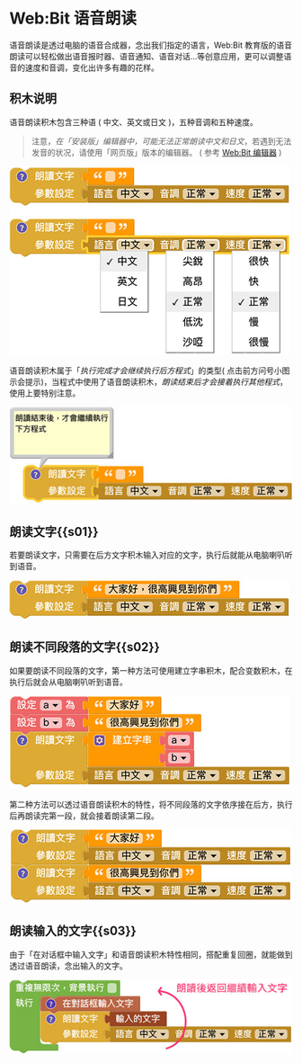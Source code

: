 # Web:Bit 语音朗读

语音朗读是透过电脑的语音合成器，念出我们指定的语言，Web:Bit 教育版的语音朗读可以轻松做出语音报时器、语音通知、语音对话...等创意应用，更可以调整语音的速度和音调，变化出许多有趣的花样。

## 积木说明

语音朗读积木包含三种语 ( 中文、英文或日文 )，五种音调和五种速度。

> 注意，*在「安装版」编辑器中，可能无法正常朗读中文和日文*，若遇到无法发音的状况，请使用「网页版」版本的编辑器。 ( 参考 [Web:Bit 编辑器](../index.html#software) )

![Web:Bit 语音朗读](../../../../media/zh-cn/education/sound/speak-aloud-01.jpg)

语音朗读积木属于「*执行完成才会继续执行后方程式*」的类型( 点击前方问号小图示会提示)，当程式中使用了语音朗读积木，*朗读结束后才会接着执行其他程式*，使用上要特别注意。

![Web:Bit 语音朗读](../../../../media/zh-cn/education/sound/speak-aloud-02.jpg)

## 朗读文字{{s01}}

若要朗读文字，只需要在后方文字积木输入对应的文字，执行后就能从电脑喇叭听到语音。

![Web:Bit 语音朗读](../../../../media/zh-cn/education/sound/speak-aloud-03.jpg)

## 朗读不同段落的文字{{s02}}

如果要朗读不同段落的文字，第一种方法可使用建立字串积木，配合变数积木，在执行后就会从电脑喇叭听到语音。

![Web:Bit 语音朗读](../../../../media/zh-cn/education/sound/speak-aloud-04.jpg)

第二种方法可以透过语音朗读积木的特性，将不同段落的文字依序接在后方，执行后再朗读完第一段，就会接着朗读第二段。

![Web:Bit 语音朗读](../../../../media/zh-cn/education/sound/speak-aloud-05.jpg)

## 朗读输入的文字{{s03}}

由于「在对话框中输入文字」和语音朗读积木特性相同，搭配重复回圈，就能做到透过语音朗读，念出输入的文字。

![Web:Bit 语音朗读](../../../../media/zh-cn/education/sound/speak-aloud-06.jpg)